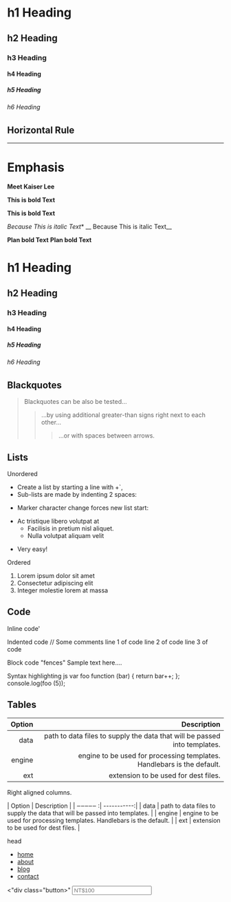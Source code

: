 # h1 Heading
## h2 Heading
### h3 Heading
#### h4 Heading 
##### h5 Heading
###### h6 Heading

## Horizontal Rule


______________

 
# Emphasis
**Meet Kaiser Lee**


**This is bold Text**

__This is bold Text__

*Because This is italic Text**
__ Because This is italic Text__


**Plan bold Text**
__Plan bold Text__

# h1 Heading
## h2 Heading
### h3 Heading
#### h4 Heading 
##### h5 Heading
###### h6 Heading




##  Blackquotes

> Blackquotes can be also be tested...
>>...by using additional greater-than signs right next to each other...
>>>...or with spaces between arrows.

## Lists
Unordered
+ Create a list by starting a line with +`,
+ Sub-lists are made by indenting 2 spaces:
- Marker character change forces new list start:
* Ac tristique libero volutpat at
  + Facilisis in pretium nisl aliquet.
  - Nulla volutpat aliquam velit
+ Very easy!

Ordered
1. Lorem ipsum dolor sit amet
2. Consectetur adipiscing elit
3. Integer molestie lorem at massa
## Code

Inline code'

Indented code
    // Some comments
    line 1 of code
    line 2 of code
    line 3 of code
   
 Block code "fences"
 Sample text here.... 

Syntax highlighting
js
var foo function (bar) {
return bar++;
};
console.log(foo (5));

## Tables

| Option | Description |
| ------:|------------:| 
| data | path to data files to supply the data that will be passed into templates.
| engine | engine to be used for processing templates. Handlebars is the default. |
| ext | extension to be used for dest files.|

Right aligned columns.

| Option | Description |
| ‒‒‒‒‒ :| -----------:|
| data | path to data files to supply the data that will be passed into templates. |
| engine | engine to be used for processing templates. Handlebars is the default. |
| ext | extension to be used for dest files. | 





 <!DOCTYPE html>
  <html lang="zh-CHT" dir="ltr">
    head
    <meta charset="utf-8">
    <link rel="stylesheet" href="style.css">
  </head>
  <body>
    <div id="main_wrapper">
      <nav>
        <div id="menu">
          <img src="PP.jpg" alt="">
          <ul>
            <li> <a href="#">home</a></li>
            <li> <a href="#">about</a></li>
            <li> <a href="#">blog</a></li>
            <li> <a href="#">contact</a></li>
          </ul>
        </div>
      </nav>
      <div id="content">
        <div class="text"> 
          <"div class="button>"
          <input type='text' placeholder="NT$100"
          <div class="button>"
            donate us
           <"div class="button>"
          <input type='text' placeholder="NT$1000"
          <div class="button>"
        </div>
